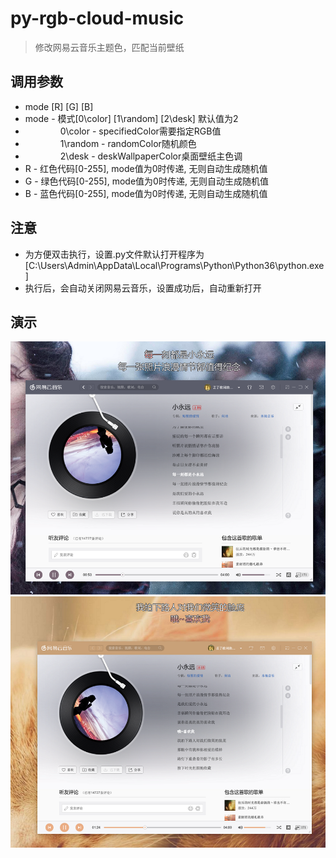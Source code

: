# py-rgb-cloud-music
> 修改网易云音乐主题色，匹配当前壁纸



## 调用参数
* mode [R] [G] [B]
* mode - 模式[0\color] [1\random] [2\desk] 默认值为2
* &emsp;&emsp;&emsp;&emsp;0\color - specifiedColor需要指定RGB值
* &emsp;&emsp;&emsp;&emsp;1\random - randomColor随机颜色
* &emsp;&emsp;&emsp;&emsp;2\desk - deskWallpaperColor桌面壁纸主色调
* R - 红色代码[0-255], mode值为0时传递, 无则自动生成随机值
* G - 绿色代码[0-255], mode值为0时传递, 无则自动生成随机值
* B - 蓝色代码[0-255], mode值为0时传递, 无则自动生成随机值


## 注意
* 为方便双击执行，设置.py文件默认打开程序为[C:\Users\Admin\AppData\Local\Programs\Python\Python36\python.exe]
* 执行后，会自动关闭网易云音乐，设置成功后，自动重新打开



## 演示
<div align=center><img src="https://github.com/bjc5233/py-rgb-cloud-music/raw/master/resources/demo.png"/></div>


<div align=center><img src="https://github.com/bjc5233/py-rgb-cloud-music/raw/master/resources/demo2.png"/></div>